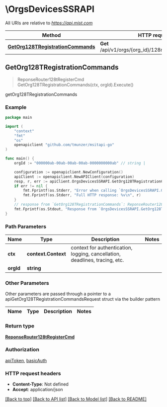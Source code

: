 # \OrgsDevicesSSRAPI

All URIs are relative to *https://api.mist.com*

Method | HTTP request | Description
------------- | ------------- | -------------
[**GetOrg128TRegistrationCommands**](OrgsDevicesSSRAPI.md#GetOrg128TRegistrationCommands) | **Get** /api/v1/orgs/{org_id}/128routers/register_cmd | getOrg128TRegistrationCommands



## GetOrg128TRegistrationCommands

> ReponseRouter128tRegisterCmd GetOrg128TRegistrationCommands(ctx, orgId).Execute()

getOrg128TRegistrationCommands



### Example

```go
package main

import (
	"context"
	"fmt"
	"os"
	openapiclient "github.com/tmunzer/msitapi-go"
)

func main() {
	orgId := "000000ab-00ab-00ab-00ab-0000000000ab" // string | 

	configuration := openapiclient.NewConfiguration()
	apiClient := openapiclient.NewAPIClient(configuration)
	resp, r, err := apiClient.OrgsDevicesSSRAPI.GetOrg128TRegistrationCommands(context.Background(), orgId).Execute()
	if err != nil {
		fmt.Fprintf(os.Stderr, "Error when calling `OrgsDevicesSSRAPI.GetOrg128TRegistrationCommands``: %v\n", err)
		fmt.Fprintf(os.Stderr, "Full HTTP response: %v\n", r)
	}
	// response from `GetOrg128TRegistrationCommands`: ReponseRouter128tRegisterCmd
	fmt.Fprintf(os.Stdout, "Response from `OrgsDevicesSSRAPI.GetOrg128TRegistrationCommands`: %v\n", resp)
}
```

### Path Parameters


Name | Type | Description  | Notes
------------- | ------------- | ------------- | -------------
**ctx** | **context.Context** | context for authentication, logging, cancellation, deadlines, tracing, etc.
**orgId** | **string** |  | 

### Other Parameters

Other parameters are passed through a pointer to a apiGetOrg128TRegistrationCommandsRequest struct via the builder pattern


Name | Type | Description  | Notes
------------- | ------------- | ------------- | -------------


### Return type

[**ReponseRouter128tRegisterCmd**](ReponseRouter128tRegisterCmd.md)

### Authorization

[apiToken](../README.md#apiToken), [basicAuth](../README.md#basicAuth)

### HTTP request headers

- **Content-Type**: Not defined
- **Accept**: application/json

[[Back to top]](#) [[Back to API list]](../README.md#documentation-for-api-endpoints)
[[Back to Model list]](../README.md#documentation-for-models)
[[Back to README]](../README.md)

